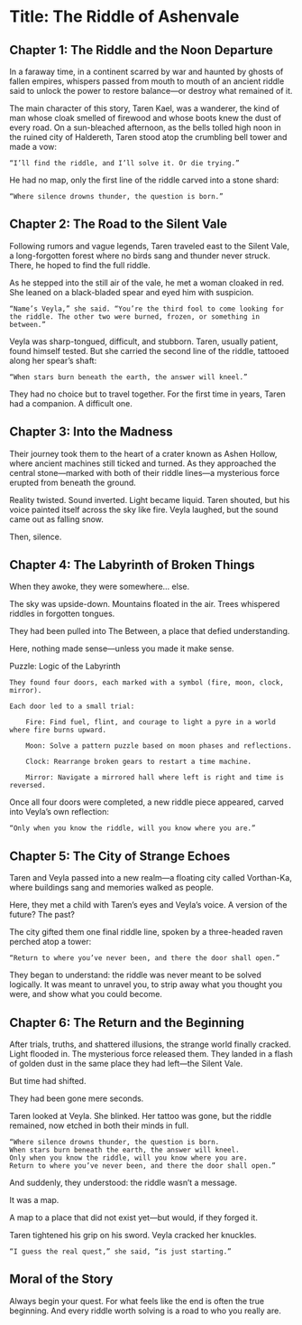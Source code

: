 # Title: The Riddle of Ashenvale
## Chapter 1: The Riddle and the Noon Departure

In a faraway time, in a continent scarred by war and haunted by ghosts of fallen empires, whispers passed from mouth to mouth of an ancient riddle said to unlock the power to restore balance—or destroy what remained of it.

The main character of this story, Taren Kael, was a wanderer, the kind of man whose cloak smelled of firewood and whose boots knew the dust of every road. On a sun-bleached afternoon, as the bells tolled high noon in the ruined city of Haldereth, Taren stood atop the crumbling bell tower and made a vow:

    “I’ll find the riddle, and I’ll solve it. Or die trying.”

He had no map, only the first line of the riddle carved into a stone shard:

    “Where silence drowns thunder, the question is born.”

## Chapter 2: The Road to the Silent Vale

Following rumors and vague legends, Taren traveled east to the Silent Vale, a long-forgotten forest where no birds sang and thunder never struck. There, he hoped to find the full riddle.

As he stepped into the still air of the vale, he met a woman cloaked in red. She leaned on a black-bladed spear and eyed him with suspicion.

    “Name’s Veyla,” she said. “You’re the third fool to come looking for the riddle. The other two were burned, frozen, or something in between.”

Veyla was sharp-tongued, difficult, and stubborn. Taren, usually patient, found himself tested. But she carried the second line of the riddle, tattooed along her spear’s shaft:

    “When stars burn beneath the earth, the answer will kneel.”

They had no choice but to travel together. For the first time in years, Taren had a companion. A difficult one.

## Chapter 3: Into the Madness

Their journey took them to the heart of a crater known as Ashen Hollow, where ancient machines still ticked and turned. As they approached the central stone—marked with both of their riddle lines—a mysterious force erupted from beneath the ground.

Reality twisted. Sound inverted. Light became liquid. Taren shouted, but his voice painted itself across the sky like fire. Veyla laughed, but the sound came out as falling snow.

Then, silence.

## Chapter 4: The Labyrinth of Broken Things

When they awoke, they were somewhere… else.

The sky was upside-down. Mountains floated in the air. Trees whispered riddles in forgotten tongues.

They had been pulled into The Between, a place that defied understanding.

Here, nothing made sense—unless you made it make sense.

Puzzle: Logic of the Labyrinth

    They found four doors, each marked with a symbol (fire, moon, clock, mirror).

    Each door led to a small trial:

        Fire: Find fuel, flint, and courage to light a pyre in a world where fire burns upward.

        Moon: Solve a pattern puzzle based on moon phases and reflections.

        Clock: Rearrange broken gears to restart a time machine.

        Mirror: Navigate a mirrored hall where left is right and time is reversed.

Once all four doors were completed, a new riddle piece appeared, carved into Veyla’s own reflection:

    “Only when you know the riddle, will you know where you are.”

## Chapter 5: The City of Strange Echoes

Taren and Veyla passed into a new realm—a floating city called Vorthan-Ka, where buildings sang and memories walked as people.

Here, they met a child with Taren’s eyes and Veyla’s voice. A version of the future? The past?

The city gifted them one final riddle line, spoken by a three-headed raven perched atop a tower:

    “Return to where you’ve never been, and there the door shall open.”

They began to understand: the riddle was never meant to be solved logically. It was meant to unravel you, to strip away what you thought you were, and show what you could become.

## Chapter 6: The Return and the Beginning

After trials, truths, and shattered illusions, the strange world finally cracked. Light flooded in. The mysterious force released them. They landed in a flash of golden dust in the same place they had left—the Silent Vale.

But time had shifted.

They had been gone mere seconds.

Taren looked at Veyla. She blinked. Her tattoo was gone, but the riddle remained, now etched in both their minds in full.

    “Where silence drowns thunder, the question is born.
    When stars burn beneath the earth, the answer will kneel.
    Only when you know the riddle, will you know where you are.
    Return to where you’ve never been, and there the door shall open.”

And suddenly, they understood: the riddle wasn’t a message.

It was a map.

A map to a place that did not exist yet—but would, if they forged it.

Taren tightened his grip on his sword. Veyla cracked her knuckles.

    “I guess the real quest,” she said, “is just starting.”

## Moral of the Story

Always begin your quest. For what feels like the end is often the true beginning. And every riddle worth solving is a road to who you really are.